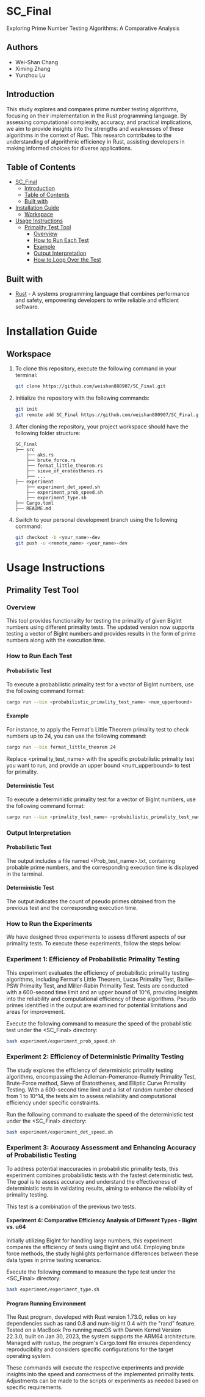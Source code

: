 # SC_Final
Exploring Prime Number Testing Algorithms: A Comparative Analysis

## Authors
- Wei-Shan Chang
- Ximing Zhang
- Yunzhou Lu

## Introduction

This study explores and compares prime number testing algorithms, focusing on their implementation in the Rust programming language. By assessing computational complexity, accuracy, and practical implications, we aim to provide insights into the strengths and weaknesses of these algorithms in the context of Rust. This research contributes to the understanding of algorithmic efficiency in Rust, assisting developers in making informed choices for diverse applications.

## Table of Contents

- [SC_Final](#SC_Final)
    - [Introduction](#introduction)
    - [Table of Contents](#table-of-contents)
    - [Built with](#built-with)
- [Installation Guide](#installation-guide)
    - [Workspace](#workspace)
- [Usage Instructions](#usage-instructions)
    - [Primality Test Tool](#primality-test-tool)
        - [Overview](#overview)
        - [How to Run Each Test](#how-to-run-each-test)
        - [Example](#example)
        - [Output Interpretation](#output-interpretation)
        - [How to Loop Over the Test](#how-to-loop-over-the-test)
  

## Built with
* [Rust](https://www.rust-lang.org) - A systems programming language that combines performance and safety, empowering developers to write reliable and efficient software.

# Installation Guide

## Workspace
1. To clone this repository, execute the following command in your terminal:
    ```sh
    git clone https://github.com/weishan880907/SC_Final.git
    ```

2. Initialize the repository with the following commands:
    ```sh
    git init
    git remote add SC_Final https://github.com/weishan880907/SC_Final.git
    ```

3. After cloning the repository, your project workspace should have the following folder structure:
    
    ```
    SC_Final 
    ├── src
        ├── aks.rs
        ├── brute_force.rs
        ├── fermat_little_theorem.rs
        ├── sieve_of_eratosthenes.rs
        ├── ...
    ├── experiment
        ├── experiment_det_speed.sh
        ├── experiment_prob_speed.sh
        ├── experiment_type.sh
    ├── Cargo.toml
    ├── README.md
    
    ```

4. Switch to your personal development branch using the following command:
    ```sh
    git checkout -b <your_name>-dev
    git push -u <remote_name> <your_name>-dev
    ```

# Usage Instructions

## Primality Test Tool

### Overview
This tool provides functionality for testing the primality of given BigInt numbers using different primality tests. The updated version now supports testing a vector of BigInt numbers and provides results in the form of prime numbers along with the execution time.

### How to Run Each Test
#### Probabilistic Test

To execute a probabilistic primality test for a vector of BigInt numbers, use the following command format:

```sh
cargo run --bin <probabilistic_primality_test_name> <num_upperbound>
```

#### Example
For instance, to apply the Fermat's Little Theorem primality test to check numbers up to 24, you can use the following command:
```sh
cargo run --bin fermat_little_theorem 24
```

Replace <primality_test_name> with the specific probabilistic primality test you want to run, and provide an upper bound <num_upperbound> to test for primality.

#### Deterministic Test

To execute a deterministic primality test for a vector of BigInt numbers, use the following command format:
```sh
cargo run --bin <primality_test_name> <probabilistic_primality_test_name>.txt

```

### Output Interpretation
#### Probabilistic Test
The output includes a file named <Prob_test_name>.txt, containing probable prime numbers, and the corresponding execution time is displayed in the terminal.

#### Deterministic Test

The output indicates the count of pseudo primes obtained from the previous test and the corresponding execution time.

### How to Run the Experiments
We have designed three experiments to assess different aspects of our primality tests. To execute these experiments, follow the steps below:

### Experiment 1: Efficiency of Probabilistic Primality Testing
This experiment evaluates the efficiency of probabilistic primality testing algorithms, including Fermat's Little Theorem, Lucas Primality Test, Baillie–PSW Primality Test, and Miller-Rabin Primality Test. Tests are conducted with a 600-second time limit and an upper bound of 10^6, providing insights into the reliability and computational efficiency of these algorithms. Pseudo primes identified in the output are examined for potential limitations and areas for improvement.

Execute the following command to measure the speed of the probabilistic test under the <SC_Final> directory:
```sh
bash experiment/experiment_prob_speed.sh
```

### Experiment 2: Efficiency of Deterministic Primality Testing
The study explores the efficiency of deterministic primality testing algorithms, encompassing the Adleman–Pomerance–Rumely Primality Test, Brute-Force method, Sieve of Eratosthenes, and Elliptic Curve Primality Testing. With a 600-second time limit and a list of random number chosed from 1 to 10^14, the tests aim to assess reliability and computational efficiency under specific constraints.


Run the following command to evaluate the speed of the deterministic test under the <SC_Final> directory:
```sh
bash experiment/experiment_det_speed.sh
```


### Experiment 3: Accuracy Assessment and Enhancing Accuracy of Probabilistic Testing
To address potential inaccuracies in probabilistic primality tests, this experiment combines probabilistic tests with the fastest deterministic test. The goal is to assess accuracy and understand the effectiveness of deterministic tests in validating results, aiming to enhance the reliability of primality testing.

This test is a combination of the previous two tests.

#### Experiment 4: Comparative Efficiency Analysis of Different Types - BigInt vs. u64
Initially utilizing BigInt for handling large numbers, this experiment compares the efficiency of tests using BigInt and u64. Employing brute force methods, the study highlights performance differences between these data types in prime testing scenarios.

Execute the following command to measure the type test under the <SC_Final> directory:
```sh
bash experiment/experiment_type.sh
```
#### Program Running Environment
The Rust program, developed with Rust version 1.73.0, relies on key dependencies such as rand 0.8 and num-bigint 0.4 with the "rand" feature. Tested on a MacBook Pro running macOS with Darwin Kernel Version 22.3.0, built on Jan 30, 2023, the system supports the ARM64 architecture. Managed with rustup, the program's Cargo.toml file ensures dependency reproducibility and considers specific configurations for the target operating system.

These commands will execute the respective experiments and provide insights into the speed and correctness of the implemented primality tests. Adjustments can be made to the scripts or experiments as needed based on specific requirements.